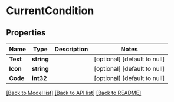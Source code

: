 # CurrentCondition

## Properties
Name | Type | Description | Notes
------------ | ------------- | ------------- | -------------
**Text** | **string** |  | [optional] [default to null]
**Icon** | **string** |  | [optional] [default to null]
**Code** | **int32** |  | [optional] [default to null]

[[Back to Model list]](../README.md#documentation-for-models) [[Back to API list]](../README.md#documentation-for-api-endpoints) [[Back to README]](../README.md)

